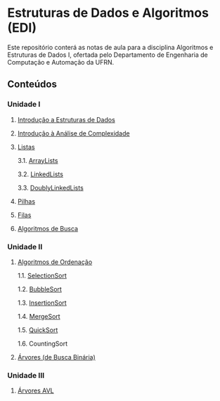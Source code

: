 # Estruturas de Dados e Algoritmos (EDI)

Este repositório conterá as notas de aula para a disciplina Algoritmos e Estruturas de Dados I, ofertada pelo Departamento de Engenharia de Computação e Automação da UFRN.

## Conteúdos

### Unidade I

1. [Introdução a Estruturas de Dados](conteudos/Introducao.md)

2. [Introdução à Análise de Complexidade](conteudos/AnaliseAssintotica.md)

3. [Listas](conteudos/Listas.md)
    
    3.1. [ArrayLists](conteudos/ArrayLists.md)

    3.2. [LinkedLists](conteudos/LinkedLists.md)

    3.3. [DoublyLinkedLists](conteudos/DoublyLinkedLists.md)

4. [Pilhas](conteudos/Pilhas.md)

5. [Filas](conteudos/Filas.md)
   
6. [Algoritmos de Busca](conteudos/Busca.md)

### Unidade II

1. [Algoritmos de Ordenação](conteudos/Ordenacao.md)

    1.1. [SelectionSort](conteudos/ordenacao/SelectionSort.md)

    1.2. [BubbleSort](conteudos/ordenacao/BubbleSort.md)

    1.3. [InsertionSort](conteudos/ordenacao/InsertionSort.md)

    1.4. [MergeSort](conteudos/ordenacao/MergeSort.md)

    1.5. [QuickSort](conteudos/ordenacao/QuickSort.md)

    1.6. CountingSort
   
2. [Árvores (de Busca Binária)](conteudos/Arvores.md)
   
### Unidade III

1. [Árvores AVL](conteudos/ArvoresAVL.md)
